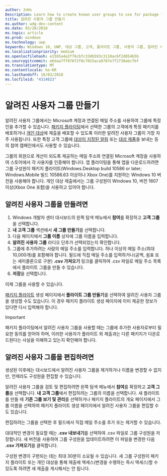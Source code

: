 ```yaml
---
author: JnHs
Description: Learn how to create known user groups to use for package flighting and more.
title: 알려진 사용자 그룹 만들기
ms.author: wdg-dev-content
ms.date: 03/28/2018
ms.topic: article
ms.prod: windows
ms.technology: uwp
keywords: Windows 10, UWP, 대상 그룹, 고객, 플라이트 그룹, 사용자 그룹, 알려진 사용자
ms.localizationpriority: medium
ms.openlocfilehash: e15b5a4a2f76cbfc33db593c3110ac6f2d054b5b
ms.sourcegitcommit: e6daa7ff878f2f0c7015aca9787e7f2730abcfbf
ms.translationtype: MT
ms.contentlocale: ko-KR
ms.lasthandoff: 10/03/2018
ms.locfileid: "4314823"
---
```

# <a name="create-known-user-groups"></a>알려진 사용자 그룹 만들기

알려진 사용자 그룹에서는 Microsoft 계정과 연결된 메일 주소를 사용하여 그룹에 특정인을 추가할 수 있습니다. [패키지 플라이팅](package-flights.md)에서 선택한 그룹의 고객에게 특정 패키지를 배포하거나 [개인 대상](choose-visibility-options.md#audience)에 제출을 배포할 수 있도록 이러한 알려진 사용자 그룹이 가장 자주 사용됩니다. 또한 특정 고객 그룹에 [대상이 지정된 알림](send-push-notifications-to-your-apps-customers.md) 또는 [대상 제품](use-targeted-offers-to-maximize-engagement-and-conversions.md)을 보내는 등의 참여 캠페인에서도 사용할 수 있습니다.

그룹의 회원으로 계산이 되도록 제공하는 메일 주소와 연결된 Microsoft 계정을 사용하여 스토어에서 각 사용자를 인증해야 합니다. 앱 플라이팅을 통해 앱을 다운로드하려면 그룹 구성원이 패키지 플라이트(Windows.Desktop build 10586 or later; Windows.Mobile 빌드 10586.63 이상이나 Xbox One)를 지원하는 Windows 10 버전을 사용해야 합니다. 개인 대상 제출에서는 그룹 구성원이 Windows 10, 버전 1607 이상(Xbox One 포함)을 사용하고 있어야 합니다.

## <a name="to-create-a-known-user-group"></a>알려진 사용자 그룹을 만들려면

1. Windows 개발자 센터 대시보드의 왼쪽 탐색 메뉴에서 **참여**를 확장하고 **고객 그룹**을 선택합니다. 
2. **내 고객 그룹** 섹션에서 **새 그룹 만들기**를 선택합니다.
3. 다음 페이지에서 **그룹 이름** 상자에 그룹 이름을 입력합니다.
4. **알려진 사용자 그룹** 라디오 단추가 선택되었는지 확인합니다.
5. 그룹에 추가하려는 사람의 메일 주소를 입력합니다. 하나 이상의 메일 주소(최대 10,000개)를 포함해야 합니다. 필드에 직접 메일 주소를 입력하거나(공백, 쉼표 또는 세미콜론으로 구분) **.csv 가져오기** 링크를 클릭하여 .csv 파일로 메일 주소 목록에서 플라이트 그룹을 만들 수 있습니다.
6. **저장**을 선택합니다.

이제 그룹을 사용할 수 있습니다.

[패키지 플라이트](package-flights.md) 생성 페이지에서 **플라이트 그룹 만들기**를 선택하여 알려진 사용자 그룹을 생성할 수도 있습니다. 이 경우 패키지 플라이트 생성 페이지에 이미 제공한 정보가 있다면 다시 입력해야 합니다.

> [!IMPORTANT]
> 패키지 플라이팅에서 알려진 사용자 그룹을 사용할 때는 그룹에 추가한 사용자로부터 필요한 동의를 얻어야 하며, 이러한 사용자가 플라이트 외 제출과는 다른 패키지가 다운로드된다는 사실을 이해하고 있는지 확인해야 합니다. 

## <a name="to-edit-a-known-user-group"></a>알려진 사용자 그룹을 편집하려면

생성된 이후에는 대시보드에서 알려진 사용자 그룹을 제거하거나 이름을 변경할 수 없지만, 언제라도 구성원을 편집할 수 있습니다.

알려진 사용자 그룹을 검토 및 편집하려면 왼쪽 탐색 메뉴에서 **참여**를 확장하고 **고객 그룹**을 선택합니다. **내 고객 그룹**에서 편집하려는 그룹의 이름을 선택합니다. 새 플라이트를 만들 때 **기존 그룹 보기 및 관리**를 선택하거나 패키지 플라이트의 개요 페이지에서 그룹 이름을 선택하여 패키지 플라이트 생성 페이지에서 알려진 사용자 그룹을 편집할 수도 있습니다. 

편집하려는 그룹을 선택한 후 필드에서 직접 메일 주소를 추가 또는 제거할 수 있습니다.

대대적인 변경이 필요할 때는 **.csv 내보내기**를 선택하여 .csv 파일로 그룹 구성원을 저장합니다. 새 버전을 사용하여 그룹 구성원을 업데이트하려면 이 파일을 변경한 다음 **.csv 가져오기**를 클릭합니다.

구성원 변경이 구현되는 데는 최대 30분이 소요될 수 있습니다. 새 그룹 구성원이 패키지 플라이트 또는 개인 대상을 통해 제출에 액세스(변경을 수행하는 즉시 액세스)할 수 있도록 하려면 새 제출을 게시해서는 안 됩니다. 






